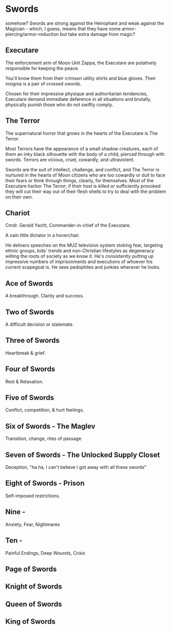 # Swords

somehow? Swords are strong against the Heirophant and weak against the Magician -
which, I guess, means that they have some armor-piercing/armor-reduction but take extra damage from magic?

## Executare
The enforcement arm of Moon Unit Zappa, the Executare are putatively responsible for keeping
the peace.

You'll know them from their crimson utility shirts and blue gloves.
Their insignia is a pair of crossed swords.

Chosen for their impressive physique and authoritarian tendencies, Executare demand immediate
deference in all situations and brutally, physically punish those who do not swiftly comply.

## The Terror
The supernatural horror that grows in the hearts of the Executare is The Terror.

Most Terrors have the appearance of a small shadow creatures, each of them an inky black silhouette
with the body of a child, pierced through with swords. Terrors are vicious, cruel, cowardly,
and ultraviolent.

Swords are the suit of intellect, challenge, and conflict, and The Terror is nurtured in the
hearts of Moon citizens who are too cowardly or dull to face their fears
or think through things, clearly, for themselves. Most of the Executare harbor The Terror;
if their host is killed or sufficiently provoked they will cut their way out of their flesh shells
to try to deal with the problem on their own.

## Chariot
Cmdr. Gerald Yacht, Commander-in-chief of the Executare.

A vain little dictator in a hoverchair.

He delivers speeches on the MUZ television system stoking fear, targeting ethnic groups,
kids' trends and non-Christian lifestyles as degeneracy wilting the roots of society
as we know it. He's consistently putting up impressive numbers of imprisonments and executions
 of whoever his current scapegoat is. He sees pedophiles and junkies wherever he looks.

## Ace of Swords
A breakthrough. Clarity and success.

## Two of Swords
A difficult decision or stalemate.

## Three of Swords
Heartbreak & grief.

## Four of Swords
Rest & Relaxation.

## Five of Swords
Conflict, competition, & hurt feelings.

## Six of Swords - The Maglev
Transition, change, rites of passage

## Seven of Swords - The Unlocked Supply Closet
Deception, "ha ha, I can't believe I got away with all these swords"

## Eight of Swords - Prison
Self-imposed restrictions.

## Nine -
Anxiety, Fear, Nightmares

## Ten -
Painful Endings, Deep Wounds, Crisis

## Page of Swords

## Knight of Swords

## Queen of Swords

## King of Swords
